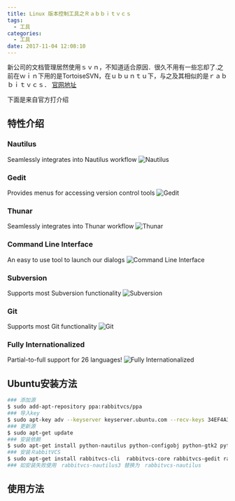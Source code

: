```yaml
---
title: Linux 版本控制工具之Ｒａｂｂｉｔｖｃｓ
tags:
  - 工具
categories:
  - 工具
date: 2017-11-04 12:08:10
---
```



新公司的文档管理居然使用ｓｖｎ，不知道适合原因．很久不用有一些忘却了.之前在ｗｉｎ下用的是TortoiseSVN，在ｕｂｕｎｔｕ下，与之及其相似的是ｒａｂｂｉｔｖｃｓ．
[官网地址](http://rabbitvcs.org/)
<!--more-->
下面是来自官方打介绍

## 特性介绍

### Nautilus
Seamlessly integrates into Nautilus workflow
![Nautilus](http://rabbitvcs.org/images/screenshots/nautilus-git-showcase.png)

### Gedit
Provides menus for accessing version control tools
![Gedit](http://rabbitvcs.org/images/screenshots/gedit-git-showcase.png)

### Thunar
Seamlessly integrates into Thunar workflow
![Thunar](http://rabbitvcs.org/images/screenshots/thunar-git-showcase.png)

### Command Line Interface
An easy to use tool to launch our dialogs
![Command Line Interface](http://rabbitvcs.org/images/screenshots/command-line-showcase.png)

### Subversion
Supports most Subversion functionality
![Subversion](http://rabbitvcs.org/images/screenshots/nautilus-svn-showcase.png)

### Git
Supports most Git functionality
![Git](http://rabbitvcs.org/images/screenshots/git-log-showcase.png)

### Fully Internationalized
Partial-to-full support for 26 languages!
![Fully Internationalized](http://rabbitvcs.org/images/screenshots/i18n-showcase.png)

## Ubuntu安装方法

```bash
### 添加源
$ sudo add-apt-repository ppa:rabbitvcs/ppa
### 导入key
$ sudo apt-key adv --keyserver keyserver.ubuntu.com --recv-keys 34EF4A35
### 更新源
$ sudo apt-get update
### 安装依赖
$ sudo apt-get install python-nautilus python-configobj python-gtk2 python-glade2 python-svn python-dbus python-dulwich subversion meld
### 安装ＲabbitVCS
$ sudo apt-get install rabbitvcs-cli  rabbitvcs-core rabbitvcs-gedit rabbitvcs-nautilus3
### 如安装失败使用　rabbitvcs-nautilus3 替换为　rabbitvcs-nautilus
```

## 使用方法
